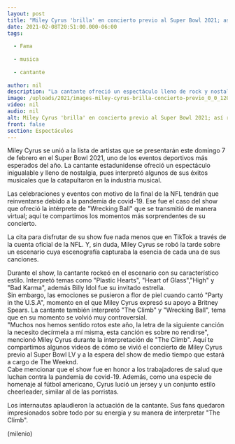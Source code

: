 ```yaml
---
layout: post
title: "Miley Cyrus 'brilla' en concierto previo al Super Bowl 2021; así reaccionan en redes"
date: 2021-02-08T20:51:00.000-06:00
tags:
  
  - Fama
  
  - musica
  
  - cantante
  
author: nil
description: "La cantante ofreció un espectáculo lleno de rock y nostalgia, en el que interpretó temas como The Climb y Wrecking Ball. "
image: /uploads/2021/images-miley-cyrus-brilla-concierto-previo_0_0_1200_747.jpg
video: nil
audio: nil
alt: Miley Cyrus 'brilla' en concierto previo al Super Bowl 2021; así reaccionan en redes
front: false
section: Espectáculos
---
```


Miley Cyrus se unió a la lista de artistas que se presentarán este domingo 7 de febrero en el Super Bowl 2021, uno de los eventos deportivos más esperados del año. La cantante estadunidense ofreció un espectáculo inigualable y lleno de nostalgia, pues interpretó algunos de sus éxitos musicales que la catapultaron en la industria musical. 

Las celebraciones y eventos con motivo de la final de la NFL tendrán que reinventarse debido a la pandemia de covid-19. Ese fue el caso del show que ofreció la intérprete de "Wrecking Ball" que se transmitió de manera virtual; aquí te compartimos los momentos más sorprendentes de su concierto.  

La cita para disfrutar de su show fue nada menos que en TikTok a través de la cuenta oficial de la NFL. Y, sin duda, Miley Cyrus se robó la tarde sobre un escenario cuya escenografía capturaba la esencia de cada una de sus canciones.  

Durante el show, la cantante rockeó en el escenario con su característico estilo. Interpretó temas como "Plastic Hearts", "Heart of Glass","High"  y "Bad Karma", además Billy Idol fue su invitado estrella.  
Sin embargo, las emociones se pusieron a flor de piel cuando cantó "Party in the U.S.A", momento en el que Miley Cyrus expresó su apoyo a Britney Spears. La cantante también interpretó "The Climb" y "Wrecking Ball", tema que en su momento se volvió muy controversial.  
"Muchos nos hemos sentido rotos este año, la letra de la siguiente canción la necesito decírmela a mí misma, esta canción es sobre no rendirse", mencionó Miley Cyrus durante la interpretación de "The Climb". 
Aquí te compartimos algunos videos de cómo se vivió el concierto de Miley Cyrus previo al Super Bowl LV y a la espera del show de medio tiempo que estará a cargo de The Weeknd.  
Cabe mencionar que el show fue en honor a los trabajadores de salud que luchan contra la pandemia de covid-19. Además, como una especie de homenaje al fútbol americano, Cyrus lució un jersey y un conjunto estilo cheerleader, similar al de las porristas.  

Los internautas aplaudieron la actuación de la cantante. Sus fans quedaron impresionados sobre todo por su energía y su manera de interpretar "The Climb".  

(milenio)
